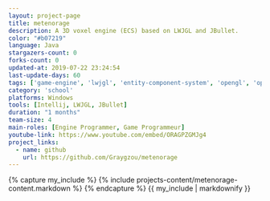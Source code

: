 ```yaml
---
layout: project-page
title: metenorage
description: A 3D voxel engine (ECS) based on LWJGL and JBullet.
color: "#b07219"
language: Java
stargazers-count: 0
forks-count: 0
updated-at: 2019-07-22 23:24:54
last-update-days: 60
tags: ['game-engine', 'lwjgl', 'entity-component-system', 'opengl', 'openal', 'jbullet', 'glfw']
category: 'school'
platforms: Windows
tools: [Intellij, LWJGL, JBullet]
duration: "1 months"
team-size: 4
main-roles: [Engine Programmer, Game Programmeur]
youtube-link: https://www.youtube.com/embed/ORAGPZGMJg4
project_links:
  - name: github
    url: https://github.com/Graygzou/metenorage
---
```

<!---
Gregoire Boiron <gregoire.boiron@gmail.com>
Copyright (c) 2018-2019 Gregoire Boiron  All Rights Reserved.
--->

{% capture my_include %}
{% include projects-content/metenorage-content.markdown %}
{% endcapture %}
{{ my_include | markdownify }}
